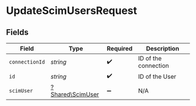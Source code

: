 # UpdateScimUsersRequest


## Fields

| Field                                               | Type                                                | Required                                            | Description                                         |
| --------------------------------------------------- | --------------------------------------------------- | --------------------------------------------------- | --------------------------------------------------- |
| `connectionId`                                      | *string*                                            | :heavy_check_mark:                                  | ID of the connection                                |
| `id`                                                | *string*                                            | :heavy_check_mark:                                  | ID of the User                                      |
| `scimUser`                                          | [?Shared\ScimUser](../../Models/Shared/ScimUser.md) | :heavy_minus_sign:                                  | N/A                                                 |